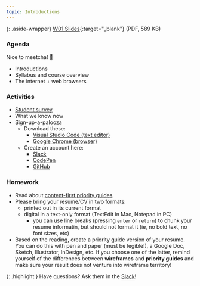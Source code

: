 ```yaml
---
topic: Introductions
---
```


{: .aside-wrapper}
<span class="highlighter">
[W01 Slides](files/w01-internet-and-browsers.min.pdf){:target="_blank"} (PDF, 589 KB)
</span>

### Agenda

Nice to meetcha! <span class="text-larger">👋</span>

- Introductions
- Syllabus and course overview
- The internet + web browsers

### Activities

- [Student survey](https://goo.gl/forms/ZR3ctAr5tJh0kFPq2)
- What we know now
- Sign-up-a-palooza
    - Download these:
        - [Visual Studio Code (text editor)](https://code.visualstudio.com/)
        - [Google Chrome (browser)](https://www.google.com/chrome/)
    - Create an account here:
        - [Slack](https://mica-web.slack.com/)
        - [CodePen](http://codepen.io/)
        - [GitHub](https://github.com/)

### Homework

- Read about [content-first priority guides](https://alistapart.com/article/priority-guides-a-content-first-alternative-to-wireframes)
- Please bring your resume/CV in two formats:
  - printed out in its current format
  - digital in a text-only format (TextEdit in Mac, Notepad in PC)
    - you can use line breaks (pressing `enter` or `return`) to chunk your resume informatin, but should not format it (ie, no bold text, no font sizes, etc)
- Based on the reading, create a priority guide version of your resume. You can do this with pen and paper (must be legible!), a Google Doc, Sketch, Illustrator, InDesign, etc. If you choose one of the latter, remind yourself of the differences between **wireframes** and **priority guides** and make sure your result does not venture into wireframe territory!

{: .highlight }
Have questions? Ask them in the [Slack](https://mica-web.slack.com/)!
